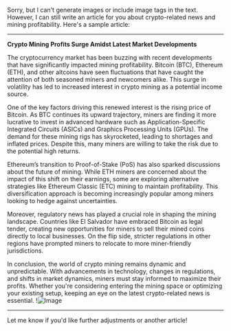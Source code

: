 Sorry, but I can't generate images or include image tags in the text. However, I can still write an article for you about crypto-related news and mining profitability. Here's a sample article:

---

**Crypto Mining Profits Surge Amidst Latest Market Developments**

The cryptocurrency market has been buzzing with recent developments that have significantly impacted mining profitability. Bitcoin (BTC), Ethereum (ETH), and other altcoins have seen fluctuations that have caught the attention of both seasoned miners and newcomers alike. This surge in volatility has led to increased interest in crypto mining as a potential income source.

One of the key factors driving this renewed interest is the rising price of Bitcoin. As BTC continues its upward trajectory, miners are finding it more lucrative to invest in advanced hardware such as Application-Specific Integrated Circuits (ASICs) and Graphics Processing Units (GPUs). The demand for these mining rigs has skyrocketed, leading to shortages and inflated prices. Despite this, many miners are willing to take the risk due to the potential high returns.

Ethereum’s transition to Proof-of-Stake (PoS) has also sparked discussions about the future of mining. While ETH miners are concerned about the impact of this shift on their earnings, some are exploring alternative strategies like Ethereum Classic (ETC) mining to maintain profitability. This diversification approach is becoming increasingly popular among miners looking to hedge against uncertainties.

Moreover, regulatory news has played a crucial role in shaping the mining landscape. Countries like El Salvador have embraced Bitcoin as legal tender, creating new opportunities for miners to sell their mined coins directly to local businesses. On the flip side, stricter regulations in other regions have prompted miners to relocate to more miner-friendly jurisdictions.

In conclusion, the world of crypto mining remains dynamic and unpredictable. With advancements in technology, changes in regulations, and shifts in market dynamics, miners must stay informed to maximize their profits. Whether you're considering entering the mining space or optimizing your existing setup, keeping an eye on the latest crypto-related news is essential. !![Image](https://github.com/user-attachments/assets/590b50a7-4459-4e76-8a31-559aed223621)

--- 

Let me know if you'd like further adjustments or another article!
